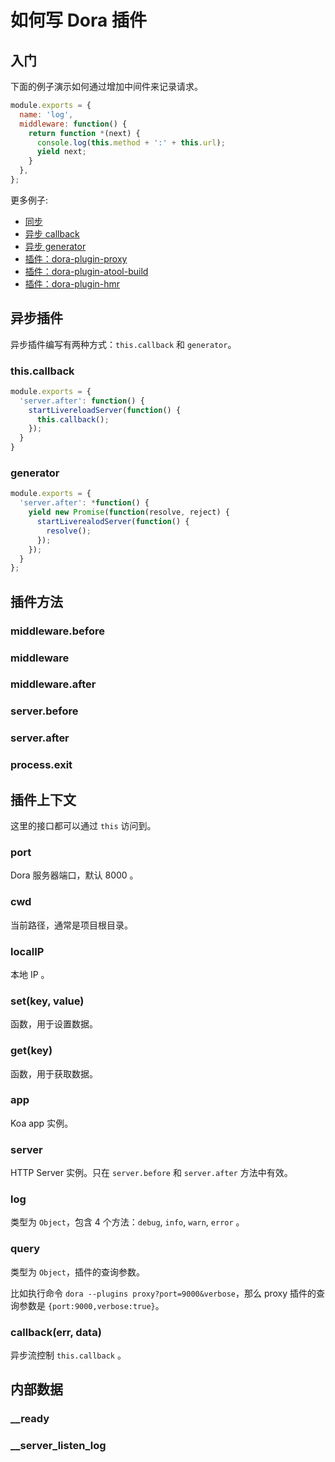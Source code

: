 # 如何写 Dora 插件

## 入门

下面的例子演示如何通过增加中间件来记录请求。

```javascript
module.exports = {
  name: 'log',
  middleware: function() {
    return function *(next) {
      console.log(this.method + ':' + this.url);
      yield next;
    }
  },
};
```

更多例子:

- [同步](../test/fixtures/plugin-run/plugin-sync.js)
- [异步 callback](../test/fixtures/plugin-run/plugin-async.js)
- [异步 generator](../test/fixtures/plugin-run/plugin-generator.js)
- [插件：dora-plugin-proxy](https://github.com/dora-js/dora-plugin-proxy/blob/master/src/index.js)
- [插件：dora-plugin-atool-build](https://github.com/dora-js/dora-plugin-atool-build/blob/master/src/index.js)
- [插件：dora-plugin-hmr](https://github.com/dora-js/dora-plugin-hmr/blob/master/src/index.js)

## 异步插件

异步插件编写有两种方式：`this.callback` 和 `generator`。

### this.callback

```javascript
module.exports = {
  'server.after': function() {
    startLivereloadServer(function() {
      this.callback();
    });
  }
}
```

### generator

```javascript
module.exports = {
  'server.after': *function() {
    yield new Promise(function(resolve, reject) {
      startLiverealodServer(function() {
        resolve();
      });
    });
  }
};
```

## 插件方法

### middleware.before
### middleware
### middleware.after
### server.before
### server.after
### process.exit

## 插件上下文

这里的接口都可以通过 `this` 访问到。

### port

Dora 服务器端口，默认 8000 。

### cwd

当前路径，通常是项目根目录。

### localIP

本地 IP 。

### set(key, value)

函数，用于设置数据。

### get(key)

函数，用于获取数据。

### app

Koa app 实例。

### server

HTTP Server 实例。只在  `server.before` 和 `server.after` 方法中有效。

### log

类型为 `Object`，包含 4 个方法：`debug`, `info`, `warn`, `error` 。

### query

类型为 `Object`，插件的查询参数。

比如执行命令 `dora --plugins proxy?port=9000&verbose`，那么 proxy 插件的查询参数是 `{port:9000,verbose:true}`。

### callback(err, data)

异步流控制 `this.callback` 。

## 内部数据

### __ready

### __server_listen_log

